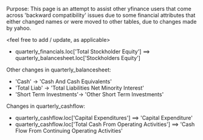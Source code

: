Purpose:
This page is an attempt to assist other yfinance users that come across 'backward compatibility' issues due to some financial attributes that either changed names or were moved to other tables, due to changes made by yahoo.

<feel free to add / update, as applicable>

* quarterly_financials.loc['Total Stockholder Equity']  ==> quarterly_balancesheet.loc['Stockholders Equity']

Other changes in quarterly_balancesheet:
* 'Cash' -> 'Cash And Cash Equivalents'
* 'Total Liab' -> 'Total Liabilities Net Minority Interest'
* 'Short Term Investments'-> 'Other Short Term Investments'

Changes in quarterly_cashflow:
* quarterly_cashflow.loc['Capital Expenditures'] ==> 'Capital Expenditure'
* quarterly_cashflow.loc['Total Cash From Operating Activities'] ==> 'Cash Flow From Continuing Operating Activities'
